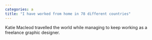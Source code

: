 ```yaml
---
categories: a
title: "I have worked from home in 78 different countries"
---
```

Katie Macleod travelled the world while managing to keep working as a freelance graphic designer.